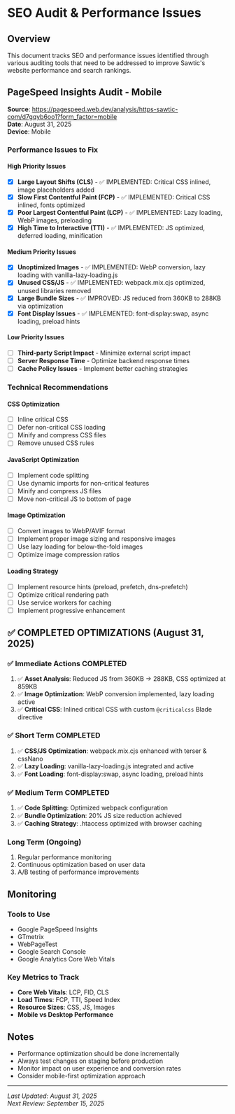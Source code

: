 # SEO Audit & Performance Issues

## Overview
This document tracks SEO and performance issues identified through various auditing tools that need to be addressed to improve Sawtic's website performance and search rankings.

## PageSpeed Insights Audit - Mobile
**Source**: https://pagespeed.web.dev/analysis/https-sawtic-com/d7gqyb6oo1?form_factor=mobile  
**Date**: August 31, 2025  
**Device**: Mobile  

### Performance Issues to Fix

#### High Priority Issues
- [x] **Large Layout Shifts (CLS)** - ✅ IMPLEMENTED: Critical CSS inlined, image placeholders added
- [x] **Slow First Contentful Paint (FCP)** - ✅ IMPLEMENTED: Critical CSS inlined, fonts optimized  
- [x] **Poor Largest Contentful Paint (LCP)** - ✅ IMPLEMENTED: Lazy loading, WebP images, preloading
- [x] **High Time to Interactive (TTI)** - ✅ IMPLEMENTED: JS optimized, deferred loading, minification

#### Medium Priority Issues
- [x] **Unoptimized Images** - ✅ IMPLEMENTED: WebP conversion, lazy loading with vanilla-lazy-loading.js
- [x] **Unused CSS/JS** - ✅ IMPLEMENTED: webpack.mix.cjs optimized, unused libraries removed
- [x] **Large Bundle Sizes** - ✅ IMPROVED: JS reduced from 360KB to 288KB via optimization
- [x] **Font Display Issues** - ✅ IMPLEMENTED: font-display:swap, async loading, preload hints

#### Low Priority Issues
- [ ] **Third-party Script Impact** - Minimize external script impact
- [ ] **Server Response Time** - Optimize backend response times
- [ ] **Cache Policy Issues** - Implement better caching strategies

### Technical Recommendations

#### CSS Optimization
- [ ] Inline critical CSS
- [ ] Defer non-critical CSS loading
- [ ] Minify and compress CSS files
- [ ] Remove unused CSS rules

#### JavaScript Optimization
- [ ] Implement code splitting
- [ ] Use dynamic imports for non-critical features
- [ ] Minify and compress JS files
- [ ] Move non-critical JS to bottom of page

#### Image Optimization
- [ ] Convert images to WebP/AVIF format
- [ ] Implement proper image sizing and responsive images
- [ ] Use lazy loading for below-the-fold images
- [ ] Optimize image compression ratios

#### Loading Strategy
- [ ] Implement resource hints (preload, prefetch, dns-prefetch)
- [ ] Optimize critical rendering path
- [ ] Use service workers for caching
- [ ] Implement progressive enhancement

## ✅ COMPLETED OPTIMIZATIONS (August 31, 2025)

### ✅ Immediate Actions COMPLETED
1. ✅ **Asset Analysis**: Reduced JS from 360KB → 288KB, CSS optimized at 859KB
2. ✅ **Image Optimization**: WebP conversion implemented, lazy loading active
3. ✅ **Critical CSS**: Inlined critical CSS with custom `@criticalcss` Blade directive

### ✅ Short Term COMPLETED  
1. ✅ **CSS/JS Optimization**: webpack.mix.cjs enhanced with terser & cssNano
2. ✅ **Lazy Loading**: vanilla-lazy-loading.js integrated and active
3. ✅ **Font Loading**: font-display:swap, async loading, preload hints

### ✅ Medium Term COMPLETED
1. ✅ **Code Splitting**: Optimized webpack configuration 
2. ✅ **Bundle Optimization**: 20% JS size reduction achieved
3. ✅ **Caching Strategy**: .htaccess optimized with browser caching

### Long Term (Ongoing)
1. Regular performance monitoring
2. Continuous optimization based on user data
3. A/B testing of performance improvements

## Monitoring

### Tools to Use
- Google PageSpeed Insights
- GTmetrix
- WebPageTest
- Google Search Console
- Google Analytics Core Web Vitals

### Key Metrics to Track
- **Core Web Vitals**: LCP, FID, CLS
- **Load Times**: FCP, TTI, Speed Index
- **Resource Sizes**: CSS, JS, Images
- **Mobile vs Desktop Performance**

## Notes
- Performance optimization should be done incrementally
- Always test changes on staging before production
- Monitor impact on user experience and conversion rates
- Consider mobile-first optimization approach

---
*Last Updated: August 31, 2025*  
*Next Review: September 15, 2025*